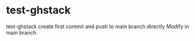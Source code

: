 # test-ghstack
test-ghstack
create first commit and push to main branch directly
Modify in main branch
